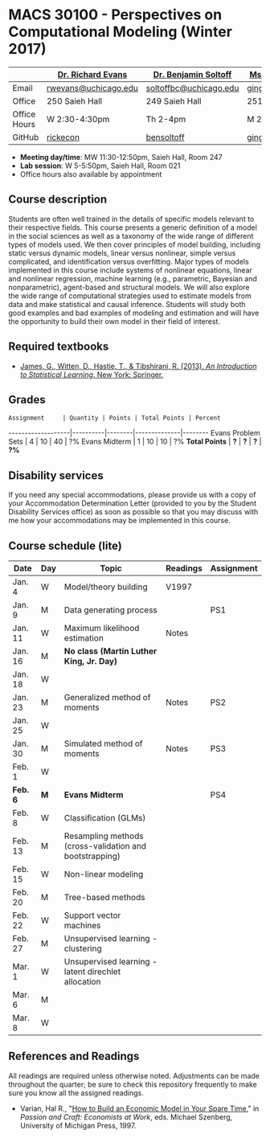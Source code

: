 # MACS 30100 - Perspectives on Computational Modeling (Winter 2017)

|  | [Dr. Richard Evans](https://sites.google.com/site/rickecon/) | [Dr. Benjamin Soltoff](http://www.bensoltoff.com/) | [Ms. Ging Cee Ng](https://sites.google.com/a/uchicago.edu/gingceeng/) (TA) |
|--------------|--------------------------------------------------------------|----------------------------------------------------|----------------------------------------------------------------------------|
| Email | rwevans@uchicago.edu | soltoffbc@uchicago.edu | gingcee@uchicago.edu |
| Office | 250 Saieh Hall | 249 Saieh Hall | 251 Saieh Hall |
| Office Hours | W 2:30-4:30pm | Th 2-4pm | M 2-3pm |
| GitHub | [rickecon](https://github.com/rickecon) | [bensoltoff](https://github.com/bensoltoff) | [gingcee](https://github.com/gingcee) |

* **Meeting day/time**: MW 11:30-12:50pm, Saieh Hall, Room 247
* **Lab session**: W 5-5:50pm, Saieh Hall, Room 021
* Office hours also available by appointment

## Course description

Students are often well trained in the details of specific models relevant to their respective fields. This course presents a generic definition of a model in the social sciences as well as a taxonomy of the wide range of different types of models used. We then cover principles of model building, including static versus dynamic models, linear versus nonlinear, simple versus complicated, and identification versus overfitting. Major types of models implemented in this course include systems of nonlinear equations, linear and nonlinear regression, machine learning (e.g., parametric, Bayesian and nonparametric), agent-based and structural models. We will also explore the wide range of computational strategies used to estimate models from data and make statistical and causal inference. Students will study both good examples and bad examples of modeling and estimation and will have the opportunity to build their own model in their field of interest.

## Required textbooks

* [James, G., Witten, D., Hastie, T., & Tibshirani, R. (2013). *An Introduction to Statistical Learning*. New York: Springer.](http://link.springer.com.proxy.uchicago.edu/book/10.1007%2F978-1-4614-7138-7)

## Grades ##

    Assignment     | Quantity | Points | Total Points | Percent
-------------------|----------|--------|--------------|--------
Evans Problem Sets |     4    |   10   |     40       |    ?%
Evans Midterm      |     1    |   10   |     10       |    ?%
**Total Points**   |   **?**  |  **?** |    **?**     |  **?%**

## Disability services

If you need any special accommodations, please provide us with a copy of your Accommodation Determination Letter (provided to you by the Student Disability Services office) as soon as possible so that you may discuss with me how your accommodations may be implemented in this course.

## Course schedule (lite)

|  Date   |Day|        Topic        | Readings | Assignment |
|---------|---|------------------------------ |-------|-----|
| Jan.  4 | W | Model/theory building         | V1997 |     |
| Jan.  9 | M | Data generating process       |       | PS1 |
| Jan. 11 | W | Maximum likelihood estimation | Notes |     |
| Jan. 16 | M | **No class (Martin Luther King, Jr. Day)** |  |
| Jan. 18 | W |                               |       |     |
| Jan. 23 | M | Generalized method of moments | Notes | PS2 |
| Jan. 25 | W |                               |       |     |
| Jan. 30 | M | Simulated method of moments   | Notes | PS3 |
| Feb. 1  | W |                               |       |     |
| **Feb. 6** | **M** | **Evans Midterm**      |       | PS4 |
| Feb.  8 | W | Classification (GLMs)         |       |     |
| Feb. 13 | M | Resampling methods (cross-validation and bootstrapping) |  |  |
| Feb. 15 | W | Non-linear modeling           |       |     |
| Feb. 20 | M | Tree-based methods            |       |     |
| Feb. 22 | W | Support vector machines       |       |     |
| Feb. 27 | M | Unsupervised learning - clustering |  |     |
| Mar.  1 | W | Unsupervised learning - latent direchlet allocation |  |  |
| Mar.  6 | M |                               |       |     |
| Mar.  8 | W |                               |       |     |

## References and Readings ##

All readings are required unless otherwise noted. Adjustments can be made throughout the quarter; be sure to check this repository frequently to make sure you know all the assigned readings.

* Varian, Hal R., "[How to Build an Economic Model in Your Spare Time](http://people.ischool.berkeley.edu/~hal/Papers/how.pdf)," in *Passion and Craft: Economists at Work*, eds. Michael Szenberg, University of Michigan Press, 1997.



